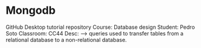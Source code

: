 # Mongodb
GitHub Desktop tutorial repository
Course: Database design
Student: Pedro Soto 
Classroom: CC44 
Desc: --> queries used to transfer tables from a relational database to a non-relational database.
